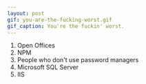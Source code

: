 ```yaml
---
layout: post
gif: you-are-the-fucking-worst.gif
gif_caption: You're the fuckin' worst.
---
```


1. Open Offices
2. NPM
3. People who don't use password managers
4. Microsoft SQL Server
5. IIS
